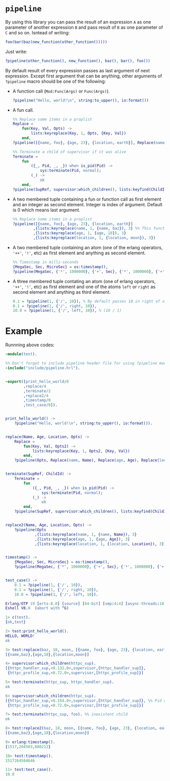 # `pipeline`
By using this library you can pass the result of an expression `A` as one parameter of another expression `B` and pass result of `B` as one parameter of `C` and so on. Isntead of writing:
```erlang
foo(bar(baz(new_function(other_function()))))
```
Just write:
```erlang
?pipeline(other_function(), new_function(), baz(), bar(), foo())
```
By default result of every expression passes as last argument of next expression. Except first argument that can be anything, other arguments of `?pipeline` macro should be one of the following:
* A function call (`Mod:Func(Args)` or `Func(Args)`).  
    ```erlang
    ?pipeline("Hello, world!\n", string:to_upper(), io:format())
    ```
* A fun call.
    ```erlang
    %% Replace some items in a proplist
    Replace = 
        fun(Key, Val, Opts) ->
            lists:keyreplace(Key, 1, Opts, {Key, Val})
        end,
    ?pipeline([{name, foo}, {age, 23}, {location, earth}], Replace(name, baz), Replace(age, 18), Replace(location, moon))
    
    %% Terminate a child of supervisor if it was alive
    Terminate =
        fun
            ({_, Pid, _, _}) when is_pid(Pid) ->
                sys:terminate(Pid, normal);
            (_) ->
                ok
        end,
    ?pipeline(SupRef, supervisor:which_children(), lists:keyfind(ChildId, 1), Terminate())
    ```
* A two membered tuple containing a fun or function call as first element and an integer as second element. Integer is index of argument. Default is 0 which means last argument.
    ```erlang
    %% Replace some items in a proplist
    ?pipeline([{name, foo}, {age, 23}, {location, earth}]
             ,{lists:keyreplace(name, 1, {name, baz}), 3} %% This function needs result of above expression as its third argument
             ,{lists:keyreplace(age, 1, {age, 18}), 3}
             ,{lists:keyreplace(location, 1, {location, moon}), 3})
    
    ```
* A two membered tuple containing an atom (one of the erlang operators, `'++'`, `'!'`, etc) as first element and anything as second element.
    ```erlang
    %% Timestamp in milli-seconds
    {MegaSec, Sec, MicroSec} = os:timestamp(),
    ?pipeline(MegaSec, {'*', 1000000}, {'+', Sec}, {'*', 1000000}, {'+', MicroSec}, {'div', 1000}).
    ```
* A three membered tuple contating an atom (one of erlang operators, `'++'`, `'!'`, etc) as first element and one of the atoms `left` or `right` as second element and anything as third element.
    ```erlang
    0.1 = ?pipeline(1, {'/', 10}), % By default passes 10 in right of operator (1 / 10)
    0.1 = ?pipeline(1, {'/', right, 10}),
    10.0 = ?pipeline(1, {'/', left, 10}), % (10 / 1)
    ```
# Example
Runnning above codes:
```erlang
-module(test).

%% Don't forget to include pipeline header file for using ?pipeline macro and compile code correctly
-include("include/pipeline.hrl").


-export([print_hello_world/0
        ,replace/4
        ,terminate/2
        ,replace2/4
        ,timestamp/0
        ,test_case/0]).


print_hello_world() ->
    ?pipeline("Hello, world!\n", string:to_upper(), io:format()).


replace(Name, Age, Location, Opts) ->
    Replace =
        fun(Key, Val, Opts2) ->
            lists:keyreplace(Key, 1, Opts2, {Key, Val})
        end,
    ?pipeline(Opts, Replace(name, Name), Replace(age, Age), Replace(location, Location)).


terminate(SupRef, ChildId) ->
    Terminate =
        fun
            ({_, Pid, _, _}) when is_pid(Pid) ->
                sys:terminate(Pid, normal);
            (_) ->
                ok
        end,
    ?pipeline(SupRef, supervisor:which_children(), lists:keyfind(ChildId, 1), Terminate()).


replace2(Name, Age, Location, Opts) ->
    ?pipeline(Opts
             ,{lists:keyreplace(name, 1, {name, Name}), 3}
             ,{lists:keyreplace(age, 1, {age, Age}), 3}
             ,{lists:keyreplace(location, 1, {location, Location}), 3}).


timestamp() ->
    {MegaSec, Sec, MicroSec} = os:timestamp(),
    ?pipeline(MegaSec, {'*', 1000000}, {'+', Sec}, {'*', 1000000}, {'+', MicroSec}, {'div', 1000}).


test_case() ->
    0.1 = ?pipeline(1, {'/', 10}),
    0.1 = ?pipeline(1, {'/', right, 10}),
    10.0 = ?pipeline(1, {'/', left, 10}).
```
```erlang
Erlang/OTP 19 [erts-8.0] [source] [64-bit] [smp:4:4] [async-threads:10] [hipe] [kernel-poll:false]
Eshell V8.0  (abort with ^G)

1> c(test).
{ok,test}

2> test:print_hello_world().
HELLO, WORLD!
ok

3> test:replace(baz, 18, moon, [{name, foo}, {age, 23}, {location, earth}]).
[{name,baz},{age,18},{location,moon}]

4> supervisor:which_children(httpc_sup).    
[{httpc_handler_sup,<0.132.0>,supervisor,[httpc_handler_sup]},
 {httpc_profile_sup,<0.72.0>,supervisor,[httpc_profile_sup]}]

5> test:terminate(httpc_sup, httpc_handler_sup).
ok

6> supervisor:which_children(httpc_sup).        
[{httpc_handler_sup,<0.154.0>,supervisor,[httpc_handler_sup]}, %% Pid changed, then worked
 {httpc_profile_sup,<0.72.0>,supervisor,[httpc_profile_sup]}]

7> test:terminate(httpc_sup, foo). %% inexistent child
ok

8> test:replace2(baz, 18, moon, [{name, foo}, {age, 23}, {location, earth}]).
[{name,baz},{age,18},{location,moon}]

9> erlang:timestamp().
{1517,264503,800212}

10> test:timestamp().  
1517264504646

11> test:test_case().
10.0
```
